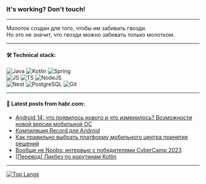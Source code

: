### It's working? Don't touch!

---
Молоток создан для того, чтобы им забивать гвозди. <br>
Но это не значит, что гвозди можно забивать только молотком.

---

#### 🛠️ Technical stack:

![Java](https://img.shields.io/badge/Java-informational?logo=Oracle&style=flat&logoColor=white&color=FF4500)
![Kotlin](https://img.shields.io/badge/Kotlin-informational?logo=Kotlin&style=flat&logoColor=white&color=774D97)
![Spring](https://img.shields.io/badge/SpringBoot-informational?logo=SpringBoot&style=flat&logoColor=white&color=6DB33F) <br>
![JS](https://img.shields.io/badge/JS-informational?logo=javaScript&style=flat&logoColor=black&color=F7Df1E)
![TS](https://img.shields.io/badge/TypeScript-informational?logo=typeScript&style=flat&logoColor=black&color=0667A8)
![NodeJS](https://img.shields.io/badge/NodeJS-informational?logo=node.js&style=flat&logoColor=white&color=70A760) <br>
![Nest](https://img.shields.io/badge/NestJS-informational?logo=NestJS&style=flat&logoColor=white&color=E0234E)
![PostgreSQL](https://img.shields.io/badge/PostgreSQL-informational?logo=PostgreSQL&style=flat&logoColor=white&color=DAA520)
![Git](https://img.shields.io/badge/Git-informational?logo=git&style=flat&logoColor=white&color=778899)

___

#### 💬 Latest posts from habr.com:

<!-- BLOG-POST-LIST:START -->
- [Android 14: что появилось нового и что изменилось? Возможности новой версии мобильной ОС](https://habr.com/ru/companies/ru_mts/articles/766792/?utm_source=habrahabr&utm_medium=rss&utm_campaign=766792)
- [Компиляция Record для Android](https://habr.com/ru/articles/766800/?utm_source=habrahabr&utm_medium=rss&utm_campaign=766800)
- [Как правильно выбрать платформу мобильного центра принятия решений](https://habr.com/ru/articles/766794/?utm_source=habrahabr&utm_medium=rss&utm_campaign=766794)
- [Вообще не Noobs: интервью с победителями CyberCamp 2023](https://habr.com/ru/companies/jetinfosystems/articles/766786/?utm_source=habrahabr&utm_medium=rss&utm_campaign=766786)
- [[Перевод] Ликбез по корутинам Kotlin](https://habr.com/ru/companies/otus/articles/766774/?utm_source=habrahabr&utm_medium=rss&utm_campaign=766774)
<!-- BLOG-POST-LIST:END -->

---
[![Top Langs](https://github-readme-stats-git-master-advtsetting-gmailcom.vercel.app/api/top-langs/?username=zloylis&langs_count=10&hide_title=false&title_color=e6edf3&size_weight=0.5&count_weight=0.5&layout=compact&hide_border=true&theme=dracula)](https://github.com/zloylis)

<!-- ![GitHub stats](https://github-readme-stats-git-master-advtsetting-gmailcom.vercel.app/api?username=zloylis&show_icons=true&hide_border=true&theme=dracula&hide_title=true&include_all_commits=true&count_private=true&hide=contribs&hide_rank=true) -->
